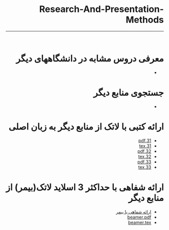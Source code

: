 <div dir="rtl">
  
# Research-And-Presentation-Methods
---

<br>


# معرفی دروس مشابه در دانشگاههای دیگر
-

# جستجوی منابع دیگر
- 

# ارائه کتبی با لاتک از منابع دیگر به زبان اصلی
- [31.pdf](https://github.com/Amin-tavakoli/PNU_3991_AR/blob/main/Research-And-Presentation-Methods/31.pdf)
- [31.tex](https://github.com/Amin-tavakoli/PNU_3991_AR/blob/main/Research-And-Presentation-Methods/31.tex)
- [32.pdf](https://github.com/Amin-tavakoli/PNU_3991_AR/blob/main/Research-And-Presentation-Methods/32.pdf)
- [32.tex](https://github.com/Amin-tavakoli/PNU_3991_AR/blob/main/Research-And-Presentation-Methods/32.tex)
- [33.pdf](https://github.com/Amin-tavakoli/PNU_3991_AR/blob/main/Research-And-Presentation-Methods/33.pdf)
- [33.tex]()

# ارائه شفاهی با حداکثر 3 اسلاید لاتک(بیمر) از منابع دیگر
- [ارائه شفاهی با بیمر]()
- [beamer.pdf]()
- [beamer.tex]()







